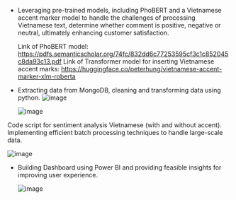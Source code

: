 - Leveraging pre-trained models, including PhoBERT and a Vietnamese accent marker model to handle the
challenges of processing Vietnamese text, determine whether comment is positive, negative or neutral,
ultimately enhancing customer satisfaction.

  Link of PhoBERT model:
  https://pdfs.semanticscholar.org/74fc/832dd6c77253595cf3c1c852045c8da93c13.pdf
  Link of Transformer model for inserting Vietnamese accent marks:
  https://huggingface.co/peterhung/vietnamese-accent-marker-xlm-roberta
  
- Extracting data from MongoDB, cleaning and transforming data using python.
  ![image](https://github.com/user-attachments/assets/5c238df9-e375-4f66-ab4f-c823961975b3)

  ![image](https://github.com/user-attachments/assets/9ab34226-1a4b-4ab5-8f5b-89077eea904f)

 Code script for sentiment analysis Vietnamese (with and without accent). Implementing efficient batch processing techniques to handle large-scale data.

  ![image](https://github.com/user-attachments/assets/392adce6-127e-460c-96dc-353f7b382dbb)

- Building Dashboard using Power BI and providing feasible insights for improving user experience.

  ![image](https://github.com/user-attachments/assets/00fbf675-54c1-446d-bc35-fcebe1cc988f)

